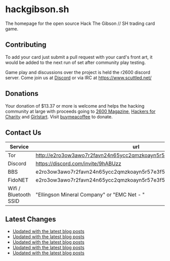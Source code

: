 # hackgibson.sh
The homepage for the open source Hack The Gibson // SH trading card game.


## Contributing

To add your card just submit a pull request with your card's front art, it would be added to the next run of set after community play testing.

Game play and discussions over the project is held the r2600 discord server. Come join us at [Discord](https://discord.com/invite/9hABUzz) or via IRC at https://www.scuttled.net/


## Donations

Your donation of $13.37 or more is welcome and helps the hacking community at large with proceeds going to [2600 Magazine](https://2600.com/), [Hackers for Charity](https://hackersforcharity.org) and [Girlstart](https://girlstart.org).  Visit [buymeacoffee](https://www.buymeacoffee.com/hackgibson.sh) to donate.


## Contact Us

Service | url
-|-
Tor | http://e2ro3ow3awo7r2favn24n65ycc2qmzkoayn5r57e3f56nvjwdcgg32ad.onion
Discord | https://discord.com/invite/9hABUzz
BBS | e2ro3ow3awo7r2favn24n65ycc2qmzkoayn5r57e3f56nvjwdcgg32ad.onion:23
FidoNET | e2ro3ow3awo7r2favn24n65ycc2qmzkoayn5r57e3f56nvjwdcgg32ad.onion:24554
Wifi / Bluetooth SSID | "Ellingson Mineral Company" or "EMC Net - <fidonet address>"

## Latest Changes
<!-- BLOG-POST-LIST:START -->
- [Updated with the latest blog posts](https://github.com/DFW2600/hackgibson.sh/commit/6c3bbd09dc3ad3d704f30b8fed3dcc7dae08171d)
- [Updated with the latest blog posts](https://github.com/DFW2600/hackgibson.sh/commit/42c0530126f5be13f7c3ba2a0be5427eafa65556)
- [Updated with the latest blog posts](https://github.com/DFW2600/hackgibson.sh/commit/83846228ac69c0fe0d2689869bf4f79af9021b55)
- [Updated with the latest blog posts](https://github.com/DFW2600/hackgibson.sh/commit/c1e2564f1cec38717343be5b46fe8479ff2ecff1)
- [Updated with the latest blog posts](https://github.com/DFW2600/hackgibson.sh/commit/95400135626bf5054302cdb20a32ad75be8b91e7)
<!-- BLOG-POST-LIST:END -->
